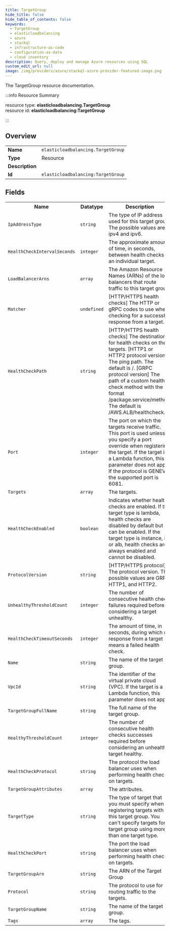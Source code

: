 ```yaml
---
title: TargetGroup
hide_title: false
hide_table_of_contents: false
keywords:
  - TargetGroup
  - elasticloadbalancing
  - azure
  - stackql
  - infrastructure-as-code
  - configuration-as-data
  - cloud inventory
description: Query, deploy and manage Azure resources using SQL
custom_edit_url: null
image: /img/providers/azure/stackql-azure-provider-featured-image.png
---
```

The TargetGroup resource documentation.

:::info Resource Summary

<div class="row">
<div class="providerDocColumn">
<span>resource type:&nbsp;<b>elasticloadbalancing.TargetGroup</b></span><br />
<span>resource id:&nbsp;<b>elasticloadbalancing:TargetGroup</b></span><br />
</div>
</div>

:::

## Overview
<table><tbody>
<tr><td><b>Name</b></td><td><code>elasticloadbalancing.TargetGroup</code></td></tr>
<tr><td><b>Type</b></td><td>Resource</td></tr>
<tr><td><b>Description</b></td><td></td></tr>
<tr><td><b>Id</b></td><td><code>elasticloadbalancing:TargetGroup</code></td></tr>
</tbody></table>

## Fields
<table><tbody>
<tr><th>Name</th><th>Datatype</th><th>Description</th></tr>
<tr><td><code>IpAddressType</code></td><td><code>string</code></td><td>The type of IP address used for this target group. The possible values are ipv4 and ipv6. </td></tr><tr><td><code>HealthCheckIntervalSeconds</code></td><td><code>integer</code></td><td>The approximate amount of time, in seconds, between health checks of an individual target.</td></tr><tr><td><code>LoadBalancerArns</code></td><td><code>array</code></td><td>The Amazon Resource Names (ARNs) of the load balancers that route traffic to this target group.</td></tr><tr><td><code>Matcher</code></td><td><code>undefined</code></td><td>[HTTP/HTTPS health checks] The HTTP or gRPC codes to use when checking for a successful response from a target.</td></tr><tr><td><code>HealthCheckPath</code></td><td><code>string</code></td><td>[HTTP/HTTPS health checks] The destination for health checks on the targets. [HTTP1 or HTTP2 protocol version] The ping path. The default is /. [GRPC protocol version] The path of a custom health check method with the format /package.service/method. The default is /AWS.ALB/healthcheck.</td></tr><tr><td><code>Port</code></td><td><code>integer</code></td><td>The port on which the targets receive traffic. This port is used unless you specify a port override when registering the target. If the target is a Lambda function, this parameter does not apply. If the protocol is GENEVE, the supported port is 6081.</td></tr><tr><td><code>Targets</code></td><td><code>array</code></td><td>The targets.</td></tr><tr><td><code>HealthCheckEnabled</code></td><td><code>boolean</code></td><td>Indicates whether health checks are enabled. If the target type is lambda, health checks are disabled by default but can be enabled. If the target type is instance, ip, or alb, health checks are always enabled and cannot be disabled.</td></tr><tr><td><code>ProtocolVersion</code></td><td><code>string</code></td><td>[HTTP/HTTPS protocol] The protocol version. The possible values are GRPC, HTTP1, and HTTP2.</td></tr><tr><td><code>UnhealthyThresholdCount</code></td><td><code>integer</code></td><td>The number of consecutive health check failures required before considering a target unhealthy.</td></tr><tr><td><code>HealthCheckTimeoutSeconds</code></td><td><code>integer</code></td><td>The amount of time, in seconds, during which no response from a target means a failed health check.</td></tr><tr><td><code>Name</code></td><td><code>string</code></td><td>The name of the target group.</td></tr><tr><td><code>VpcId</code></td><td><code>string</code></td><td>The identifier of the virtual private cloud (VPC). If the target is a Lambda function, this parameter does not apply.</td></tr><tr><td><code>TargetGroupFullName</code></td><td><code>string</code></td><td>The full name of the target group.</td></tr><tr><td><code>HealthyThresholdCount</code></td><td><code>integer</code></td><td>The number of consecutive health checks successes required before considering an unhealthy target healthy. </td></tr><tr><td><code>HealthCheckProtocol</code></td><td><code>string</code></td><td>The protocol the load balancer uses when performing health checks on targets. </td></tr><tr><td><code>TargetGroupAttributes</code></td><td><code>array</code></td><td>The attributes.</td></tr><tr><td><code>TargetType</code></td><td><code>string</code></td><td>The type of target that you must specify when registering targets with this target group. You can't specify targets for a target group using more than one target type.</td></tr><tr><td><code>HealthCheckPort</code></td><td><code>string</code></td><td>The port the load balancer uses when performing health checks on targets. </td></tr><tr><td><code>TargetGroupArn</code></td><td><code>string</code></td><td>The ARN of the Target Group</td></tr><tr><td><code>Protocol</code></td><td><code>string</code></td><td>The protocol to use for routing traffic to the targets.</td></tr><tr><td><code>TargetGroupName</code></td><td><code>string</code></td><td>The name of the target group.</td></tr><tr><td><code>Tags</code></td><td><code>array</code></td><td>The tags.</td></tr>
</tbody></table>